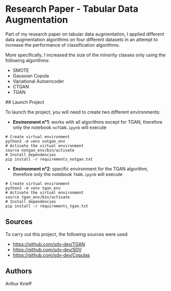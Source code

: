 # Research Paper - Tabular Data Augmentation

Part of my research paper on tabular data augmentation, I applied different data augmentation algorithms on four different datasets in an attempt to increase the performance of classification algorithms. 

More specifically, I increased the size of the minority classes only using the following algorithms:
- SMOTE
- Gaussian Copula
- Variational Autoencoder
- CTGAN
- TGAN

## Launch Project

To launch the project, you will need to create two different environments:
- **Environment n°1**: works with all algorithms except for TGAN, therefore only the notebook `noTGAN.ipynb` will execute
 ```  
 # Create virtual environment
 python3 -m venv notgan_env
# Activate the virtual environment
source notgan_env/bin/activate
# Install dependencies
pip install -r requirements_notgan.txt
 ```

- **Environment n°2**: specific environment for the TGAN algorithm, therefore only the notebook `TGAN.ipynb` will execute
 ```  
 # Create virtual environment
 python3 -m venv tgan_env
# Activate the virtual environment
source tgan_env/bin/activate
# Install dependencies
pip install -r requirements_tgan.txt
 ```

## Sources

To carry out this project, the following sources were used
- https://github.com/sdv-dev/TGAN
- https://github.com/sdv-dev/SDV
- https://github.com/sdv-dev/Copulas

## Authors

Arthur Krieff
